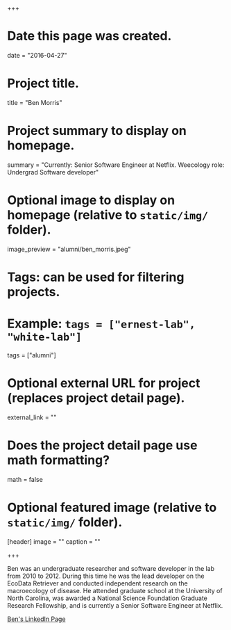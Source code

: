 +++
# Date this page was created.
date = "2016-04-27"

# Project title.
title = "Ben Morris"

# Project summary to display on homepage.
summary = "Currently: Senior Software Engineer at Netflix. Weecology role: Undergrad Software developer"

# Optional image to display on homepage (relative to `static/img/` folder).
image_preview = "alumni/ben_morris.jpeg"

# Tags: can be used for filtering projects.
# Example: `tags = ["ernest-lab", "white-lab"]`
tags = ["alumni"]

# Optional external URL for project (replaces project detail page).
external_link = ""

# Does the project detail page use math formatting?
math = false

# Optional featured image (relative to `static/img/` folder).
[header]
image = ""
caption = ""

+++

Ben was an undergraduate researcher and software developer in the lab from 2010 to 2012. During this time he was the lead developer on the EcoData Retriever and conducted independent research on the macroecology of disease. He attended graduate school at the University of North Carolina, was awarded a National Science Foundation Graduate Research Fellowship, and is currently a Senior Software Engineer at Netflix.

[Ben's LinkedIn Page](https://www.linkedin.com/in/bendmorris/)